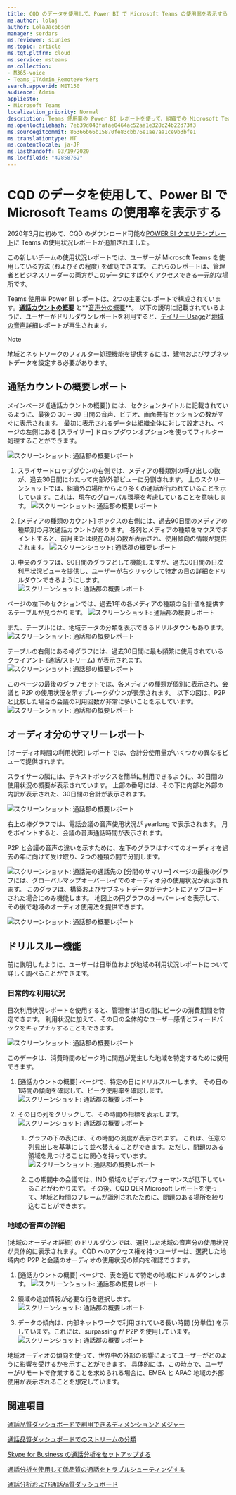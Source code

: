 ```yaml
---
title: CQD のデータを使用して、Power BI で Microsoft Teams の使用率を表示する
ms.author: lolaj
author: LolaJacobsen
manager: serdars
ms.reviewer: siunies
ms.topic: article
ms.tgt.pltfrm: cloud
ms.service: msteams
ms.collection:
- M365-voice
- Teams_ITAdmin_RemoteWorkers
search.appverid: MET150
audience: Admin
appliesto:
- Microsoft Teams
localization_priority: Normal
description: Teams 使用率の Power BI レポートを使って、組織での Microsoft Teams の利用状況を追跡します。
ms.openlocfilehash: 7eb39d043fafae0464ac52aa1e328c24b22d73f3
ms.sourcegitcommit: 86366b66b15870fe83cbb76e1ae7aa1ce9b3bfe1
ms.translationtype: MT
ms.contentlocale: ja-JP
ms.lasthandoff: 03/19/2020
ms.locfileid: "42858762"
---
```

# <a name="view-microsoft-teams-utilization-in-power-bi-using-cqd-data"></a>CQD のデータを使用して、Power BI で Microsoft Teams の使用率を表示する

2020年3月に初めて、CQD のダウンロード可能な[POWER BI クエリテンプレート](https://github.com/MicrosoftDocs/OfficeDocs-SkypeForBusiness/blob/live/Teams/downloads/CQD-Power-BI-query-templates.zip?raw=true)に Teams の使用状況レポートが追加されました。 

この新しいチームの使用状況レポートでは、ユーザーが Microsoft Teams を使用している方法 (およびその程度) を確認できます。 これらのレポートは、管理者とビジネスリーダーの両方がこのデータにすばやくアクセスできる一元的な場所です。

Teams 使用率 Power BI レポートは、2つの主要なレポートで構成されています。**[通話カウントの概要](#call-count-summary-report)** と**[音声分の概要](#audio-minutes-summary-report)**。 以下の説明に記載されているように、ユーザーがドリルダウンレポートを利用すると、[デイリー Usage](#daily-usage)と[地域の音声詳細](#regional-audio-details)レポートが再生されます。

> [!NOTE]
> 地域とネットワークのフィルター処理機能を提供するには、建物およびサブネットデータを設定する必要があります。

## <a name="call-count-summary-report"></a>通話カウントの概要レポート

メインページ ([通話カウントの概要]) には、セクションタイトルに記載されているように、最後の 30 ~ 90 日間の音声、ビデオ、画面共有セッションの数がすぐに表示されます。 最初に表示されるデータは組織全体に対して設定され、ページの左側にある [スライサー] ドロップダウンオプションを使ってフィルター処理することができます。

![スクリーンショット: 通話郡の概要レポート](media/CQD-teams-utilization-report1.png)

1. スライサードロップダウンの右側では、メディアの種類別の呼び出しの数が、過去30日間にわたって内部/外部ビューに分割されます。 上のスクリーンショットでは、組織外の場所からより多くの通話が行われていることを示しています。これは、現在のグローバル環境を考慮していることを意味します。
  ![スクリーンショット: 通話郡の概要レポート](media/CQD-teams-utilization-report2.png)

1. [メディアの種類のカウント] ボックスの右側には、過去90日間のメディアの種類別の月次通話カウントがあります。 各列とメディアの種類をマウスでポイントすると、前月または現在の月の数が表示され、使用傾向の情報が提供されます。
  ![スクリーンショット: 通話郡の概要レポート](media/CQD-teams-utilization-report3.png)

1. 中央のグラフは、90日間のグラフとして機能しますが、過去30日間の日次利用状況ビューを提供し、ユーザーが右クリックして特定の日の詳細をドリルダウンできるようにします。
  ![スクリーンショット: 通話郡の概要レポート](media/CQD-teams-utilization-report4.png)

ページの左下のセクションでは、過去1年の各メディアの種類の合計値を提供するテーブルが見つかります。 
    ![スクリーンショット: 通話郡の概要レポート](media/CQD-teams-utilization-report5.png)
  
また、テーブルには、地域データの分類を表示できるドリルダウンもあります。
    ![スクリーンショット: 通話郡の概要レポート](media/CQD-teams-utilization-report6.png)

テーブルの右側にある棒グラフには、過去30日間に最も頻繁に使用されているクライアント (通話/ストリーム) が表示されます。
   ![スクリーンショット: 通話郡の概要レポート](media/CQD-teams-utilization-report7.png)


このページの最後のグラフセットでは、各メディアの種類が個別に表示され、会議と P2P の使用状況を示すブレークダウンが表示されます。 以下の図は、P2P と比較した場合の会議の利用回数が非常に多いことを示しています。
  ![スクリーンショット: 通話郡の概要レポート](media/CQD-teams-utilization-report8.png)

## <a name="audio-minutes-summary-report"></a>オーディオ分のサマリーレポート

[オーディオ時間の利用状況] レポートでは、合計分使用量がいくつかの異なるビューで提供されます。 

スライサーの隣には、テキストボックスを簡単に利用できるように、30日間の使用状況の概要が表示されています。 上部の番号には、その下に内部と外部の内訳が表示された、30日間の合計が表示されます。

![スクリーンショット: 通話郡の概要レポート](media/CQD-teams-utilization-report9.png)

右上の棒グラフでは、電話会議の音声使用状況が yearlong で表示されます。 月をポイントすると、会議の音声通話時間が表示されます。

P2P と会議の音声の違いを示すために、左下のグラフはすべてのオーディオを過去の年に向けて受け取り、2つの種類の間で分割します。

![スクリーンショット: 通話先の](media/CQD-teams-utilization-report10.png)通話先の [分間のサマリー] ページの最後のグラフには、グローバルマップオーバーレイでのオーディオ分の使用状況が表示されます。 このグラフは、構築およびサブネットデータがテナントにアップロードされた場合にのみ機能します。 地図上の円グラフのオーバーレイを表示して、その後で地域のオーディオ使用法を提供できます。

![スクリーンショット: 通話郡の概要レポート](media/CQD-teams-utilization-report11.png)

## <a name="drill-through-capabilities"></a>ドリルスルー機能

前に説明したように、ユーザーは日単位および地域の利用状況レポートについて詳しく調べることができます。

### <a name="daily-usage"></a>日常的な利用状況

日次利用状況レポートを使用すると、管理者は1日の間にピークの消費期間を特定できます。 利用状況に加えて、その日の全体的なユーザー感情とフィードバックをキャプチャすることもできます。

![スクリーンショット: 通話郡の概要レポート](media/CQD-teams-utilization-report12.png)

このデータは、消費時間のピーク時に問題が発生した地域を特定するために使用できます。

1.  [通話カウントの概要] ページで、特定の日にドリルスルーします。 その日の1時間の傾向を確認して、ピーク使用率を確認します。
  ![スクリーンショット: 通話郡の概要レポート](media/CQD-teams-utilization-report13.png)

2.  その日の列をクリックして、その時間の指標を表示します。
  ![スクリーンショット: 通話郡の概要レポート](media/CQD-teams-utilization-report14.png)
    
    1.  グラフの下の表には、その時間の測度が表示されます。 これは、任意の列見出しを基準にして並べ替えることができます。ただし、問題のある領域を見つけることに関心を持っています。  
        ![スクリーンショット: 通話郡の概要レポート](media/CQD-teams-utilization-report15.png)
    
    2.  この期間中の会議では、IND 領域のビデオパフォーマンスが低下していることがわかります。 その後、CQD QER Microsoft レポートを使って、地域と時間のフレームが識別されたために、問題のある場所を絞り込むことができます。

### <a name="regional-audio-details"></a>地域の音声の詳細

[地域のオーディオ詳細] のドリルダウンでは、選択した地域の音声分の使用状況が具体的に表示されます。 CQD へのアクセス権を持つユーザーは、選択した地域内の P2P と会議のオーディオの使用状況の傾向を確認できます。

1.  [通話カウントの概要] ページで、表を通じて特定の地域にドリルダウンします。
  ![スクリーンショット: 通話郡の概要レポート](media/CQD-teams-utilization-report16.png)

2.  領域の追加情報が必要な行を選択します。
  ![スクリーンショット: 通話郡の概要レポート](media/CQD-teams-utilization-report17.png)

3.  データの傾向は、内部ネットワークで利用されている長い時間 (分単位) を示しています。これには、surpassing が P2P を使用しています。
  ![スクリーンショット: 通話郡の概要レポート](media/CQD-teams-utilization-report18.png)

地域オーディオの傾向を使って、世界中の外部の影響によってユーザーがどのように影響を受けるかを示すことができます。 具体的には、この時点で、ユーザーがリモートで作業することを求められる場合に、EMEA と APAC 地域の外部使用が表示されることを想定しています。



## <a name="related-topics"></a>関連項目

[通話品質ダッシュボードで利用できるディメンションとメジャー](dimensions-and-measures-available-in-call-quality-dashboard.md)

[通話品質ダッシュボードでのストリームの分類](stream-classification-in-call-quality-dashboard.md)

[Skype for Business の通話分析をセットアップする](set-up-call-analytics.md)

[通話分析を使用して低品質の通話をトラブルシューティングする](use-call-analytics-to-troubleshoot-poor-call-quality.md)

[通話分析および通話品質ダッシュボード](difference-between-call-analytics-and-call-quality-dashboard.md)
 